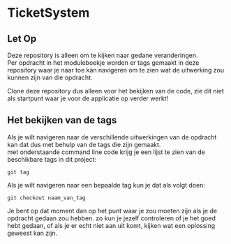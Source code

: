 # TicketSystem 

## Let Op    

Deze repository is alleen om te kijken naar gedane veranderingen.    
Per opdracht in het moduleboekje worden er tags gemaakt in deze repository waar je naar toe kan navigeren om te zien wat de uitwerking zou kunnen zijn van die opdracht.    

Clone deze repository dus alleen voor het bekijken van de code, zie dit niet als startpunt waar je voor de applicatie op verder werkt!   

## Het bekijken van de tags

Als je wilt navigeren naar de verschillende uitwerkingen van de opdracht kan dat dus met behulp van de tags die zijn gemaakt.    
met onderstaande command line code krijg je een lijst te zien van de beschikbare tags in dit project:
````
git tag
````


Als je wilt navigeren naar een bepaalde tag kun je dat als volgt doen:
````
git checkout naam_van_tag
````

Je bent op dat moment dan op het punt waar je zou moeten zijn als je de opdracht gedaan zou hebben. zo kun je jezelf controleren of je het goed hebt gedaan, of als je er echt niet aan uit komt, kijken wat een oplossing geweest kan zijn.





